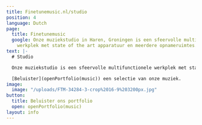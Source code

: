 ```yaml
---
title: Finetunemusic.nl/studio
position: 4
language: Dutch
page:
  title: Finetunemusic
  google: Onze muziekstudio in Haren, Groningen is een sfeervolle multifunctionele
    werkplek met state of the art apparatuur en meerdere opnameruimtes.
text: |-
  # Studio

  Onze muziekstudio is een sfeervolle multifunctionele werkplek met state of the art apparatuur en meerdere opnameruimtes. De diensten die wij leveren bestaan uit volledige bandopnames, maar ook voor kleinere opnamesessies kun je bij ons terecht. Ook het mixen van je muziek nemen wij graag voor onze rekening. Daarnaast adviseren we je graag op het gebied van muziekproductie. We kunnen je bijvoorbeeld ondersteunen bij het uitwerken van composities en met het vinden van een passende sound bij je track. Of het nou gaat om filmische arrangementen, soulvolle RnB-producties, of experimentele beats: veelzijdigheid is één van onze kwaliteiten.

  [Beluister](openPortfolio(music)) een selectie van onze muziek.
image:
  image: "/uploads/FTM-34284-3-crop%2016-9%203200px.jpg"
button:
  title: Beluister ons portfolio
  open: openPortfolio(music)
layout: info
---
```


